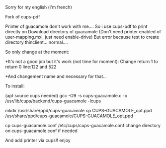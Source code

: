 Sorry for my english (i'm french)

Fork of cups-pdf

Printer of guacamole don't work with me....
So i use cups-pdf to print directly on Download directory of guacamole
(Don't need printer enabled of user-mapping.mxl, just need enable-drive)
But error because test to create directory thinclient... normal....

So only change at the moment:

*It's not a good job but it's work (not time for moment):
Change return 1 to return 0
line:122 and 522

*And changement name and necessary for that...


To install:

(apt source cups needed)
gcc -O9 -s cups-guacamole.c -o /usr/lib/cups/backend/cups-guacamole -lcups

mkdir /usr/share/ppd/cups-guacamole
cp CUPS-GUACAMOLE_opt.ppd /usr/share/ppd/cups-guacamole/CUPS-GUACAMOLE_opt.ppd

cp cups-guacamole.conf /etc/cups/cups-guacamole.conf
change directory on cups-guacamole.conf if needed

And add printer via cups!! 
enjoy
